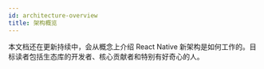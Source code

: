 ```yaml
---
id: architecture-overview
title: 架构概览
---
```


本文档还在更新持续中，会从概念上介绍 React Native 新架构是如何工作的。目标读者包括生态库的开发者、核心贡献者和特别有好奇心的人。
